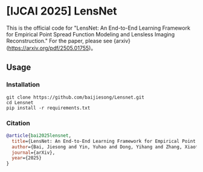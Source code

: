 #  [IJCAI 2025] LensNet
This is the official code for "LensNet: An End-to-End Learning Framework for Empirical Point Spread Function Modeling and Lensless Imaging Reconstruction." For the paper, please see {arxiv}(https://arxiv.org/pdf/2505.01755)。


## Usage


### Installation
```
git clone https://github.com/baijiesong/Lensnet.git
cd Lensnet
pip install -r requirements.txt
```

### Citation

```bib
@article{bai2025lensnet,
  title={LensNet: An End-to-End Learning Framework for Empirical Point Spread Function Modeling and Lensless Imaging Reconstruction},
  author={Bai, Jiesong and Yin, Yuhao and Dong, Yihang and Zhang, Xiaofeng and Pun, Chi-Man and Chen, Xuhang},
  journal={arXiv},
  year={2025}
}
```
